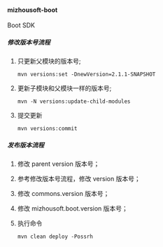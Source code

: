 #### mizhousoft-boot
Boot SDK

#####  修改版本号流程

1.  只更新父模块的版本号;
	```shell
	mvn versions:set -DnewVersion=2.1.1-SNAPSHOT
	```
2.  更新子模块和父模块一样的版本号;
	```shell
	mvn -N versions:update-child-modules
	```
3.  提交更新
	```shell
	mvn versions:commit
	```

#####  发布版本流程

1. 修改 parent version 版本号；

2. 参考修改版本号流程，修改 version 版本号；

3. 修改 commons.version 版本号； 

4. 修改 mizhousoft.boot.version 版本号； 

5. 执行命令
	```shell
	mvn clean deploy -Possrh
	```
